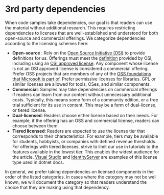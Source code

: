 # 3rd party dependencies

When code samples take dependencies, our goal is that readers can use the material without additional research. This requires restricting dependencies to licenses that are well-established and understood for both open-source and commercial offerings. We categorize dependencies according to the licensing schemes here:

- **Open-source** : Rely on the [Open Source Initiative (OSI)](https://opensource.org/) to provide definitions for us. Offerings must meet the [definition](https://opensource.org/osd) provided by OSI, including using an [OSI approved license](https://opensource.org/licenses). Any component whose license is not an OSI approved license is considered a commercial offering. Prefer OSS projects that are members of any of the [OSS foundations that Microsoft is part of](https://opensource.microsoft.com/ecosystem/). Prefer permissive licenses for libraries. GPL or similar licenses are allowed for tools, OSes, and similar components.
- **Commercial**: Samples may take dependencies on commercial offerings if readers can learn from our content without unnecessary additional costs. Typically, this means some form of a community edition, or a free trial sufficient for its use in content. This may be a form of dual-license, or tiered license. 
- **Dual-licensed**: Readers choose either license based on their needs. For example, if the offering has an OSS and commercial license, readers can  choose between them. 
- **Tiered licensed**: Readers are expected to use the license tier that corresponds to their characteristics. For example, tiers may be available for students, hobbyists, or companies with defined revenue  thresholds. For offerings with tiered licenses, strive to limit our use in tutorials to the features available in the lowest tier. This enables the widest audience for the article. [Visual Studio](https://visualstudio.com) and [IdentityServer](https://www.identityserver.com/) are examples of this license type used in dotnet docs.

In general, we prefer taking dependencies on licensed components in the order of the listed categories. In cases where the category may not be well known, we will document the category so that readers understand the choice that they are making using that dependency.
